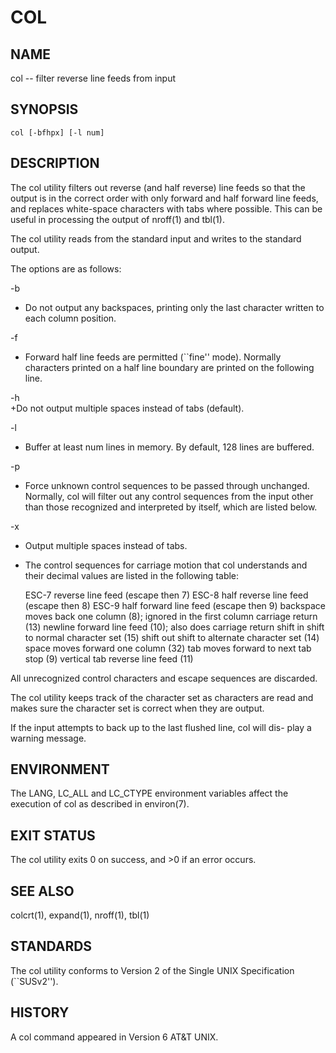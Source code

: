 # COL

## NAME

col -- filter reverse line feeds from input

## SYNOPSIS

```
col [-bfhpx] [-l num]
```

## DESCRIPTION

The col utility filters out reverse (and half reverse) line feeds so that the output is in the correct order with only forward and half forward line feeds, and replaces white-space characters with tabs where possible. This can be useful in processing the output of nroff(1) and tbl(1).

The col utility reads from the standard input and writes to the standard
output.

The options are as follows:

 -b      
  + Do not output any backspaces, printing only the last character
written to each column position.

 -f      
  + Forward half line feeds are permitted (``fine'' mode).  Normally
characters printed on a half line boundary are printed on the
following line.

 -h      
  +Do not output multiple spaces instead of tabs (default).

 -l <num>  
  + Buffer at least num lines in memory.  By default, 128 lines are
buffered.

 -p      
  + Force unknown control sequences to be passed through unchanged. Normally, col will filter out any control sequences from the input other than those recognized and interpreted by itself, which are listed below.

 -x      
  + Output multiple spaces instead of tabs.
  + The control sequences for carriage motion that col understands and their decimal values are listed in the following table:

	  ESC-7	      reverse line feed (escape then 7)
	  ESC-8	      half reverse line feed (escape then 8)
	  ESC-9	      half forward line feed (escape then 9)
	  backspace	      moves back one column (8); ignored in the first column
	  carriage return  (13)
	  newline	      forward line feed (10); also does carriage return
	  shift in	      shift to normal character set (15)
	  shift out	      shift to alternate character set (14)
	  space	      moves forward one column (32)
	  tab	      moves forward to next tab stop (9)
	  vertical tab     reverse line feed (11)

 All unrecognized control characters and escape sequences are discarded.

 The col utility keeps track of the character set as characters are read and makes sure the character set is correct when they are output.

If the input attempts to back up to the last flushed line, col will dis-
play a warning message.

## ENVIRONMENT

The LANG, LC_ALL and LC_CTYPE environment variables affect the execution
of col as described in environ(7).

## EXIT STATUS

The col utility exits 0 on success, and >0 if an error occurs.

## SEE ALSO

colcrt(1), expand(1), nroff(1), tbl(1)

## STANDARDS

The col utility conforms to Version 2 of the Single UNIX Specification (``SUSv2'').

## HISTORY

A col command appeared in Version 6 AT&T UNIX.


